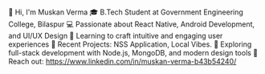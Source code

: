 👋 Hi, I'm Muskan Verma
🎓 B.Tech Student at Government Engineering College, Bilaspur
💻 Passionate about React Native, Android Development, and UI/UX Design
🎨 Learning to craft intuitive and engaging user experiences
📱 Recent Projects: NSS Application, Local Vibes.
🚀 Exploring full-stack development with Node.js, MongoDB, and modern design tools
📧 Reach out: https://www.linkedin.com/in/muskan-verma-b43b54240/

<!---
MuskanVerma11/MuskanVerma11 is a ✨ special ✨ repository because its `README.md` (this file) appears on your GitHub profile.
You can click the Preview link to take a look at your changes.
--->
